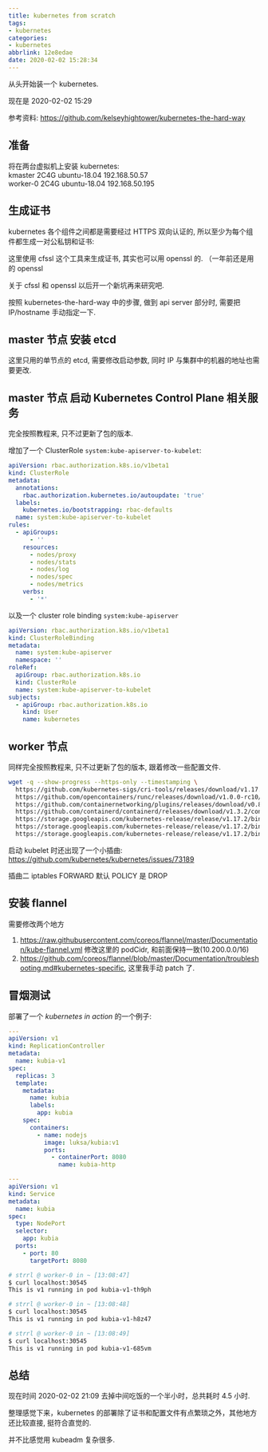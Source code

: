 ```yaml
---
title: kubernetes from scratch
tags:
- kubernetes
categories:
- kubernetes
abbrlink: 12e8edae
date: 2020-02-02 15:28:34
---
```


从头开始装一个 kubernetes.

现在是 2020-02-02 15:29

参考资料: <https://github.com/kelseyhightower/kubernetes-the-hard-way>

## 准备

将在两台虚拟机上安装 kubernetes:  
kmaster 2C4G ubuntu-18.04 192.168.50.57  
worker-0 2C4G ubuntu-18.04 192.168.50.195

## 生成证书

kubernetes 各个组件之间都是需要经过 HTTPS 双向认证的, 所以至少为每个组件都生成一对公私钥和证书:

这里使用 cfssl 这个工具来生成证书, 其实也可以用 openssl 的. （一年前还是用的 openssl

关于 cfssl 和 openssl 以后开一个新坑再来研究吧.

按照 kubernetes-the-hard-way 中的步骤, 做到 api server 部分时, 需要把 IP/hostname 手动指定一下.

## master 节点 安装 etcd

这里只用的单节点的 etcd, 需要修改启动参数, 同时 IP 与集群中的机器的地址也需要更改.

## master 节点 启动 Kubernetes Control Plane 相关服务

完全按照教程来, 只不过更新了包的版本.

增加了一个 ClusterRole `system:kube-apiserver-to-kubelet`:

```yaml
apiVersion: rbac.authorization.k8s.io/v1beta1
kind: ClusterRole
metadata:
  annotations:
    rbac.authorization.kubernetes.io/autoupdate: 'true'
  labels:
    kubernetes.io/bootstrapping: rbac-defaults
  name: system:kube-apiserver-to-kubelet
rules:
  - apiGroups:
      - ''
    resources:
      - nodes/proxy
      - nodes/stats
      - nodes/log
      - nodes/spec
      - nodes/metrics
    verbs:
      - '*'
```

以及一个 cluster role binding `system:kube-apiserver`

```yaml
apiVersion: rbac.authorization.k8s.io/v1beta1
kind: ClusterRoleBinding
metadata:
  name: system:kube-apiserver
  namespace: ''
roleRef:
  apiGroup: rbac.authorization.k8s.io
  kind: ClusterRole
  name: system:kube-apiserver-to-kubelet
subjects:
  - apiGroup: rbac.authorization.k8s.io
    kind: User
    name: kubernetes
```

## worker 节点

同样完全按照教程来, 只不过更新了包的版本, 跟着修改一些配置文件.

```bash
wget -q --show-progress --https-only --timestamping \
  https://github.com/kubernetes-sigs/cri-tools/releases/download/v1.17.0/crictl-v1.17.0-linux-amd64.tar.gz \
  https://github.com/opencontainers/runc/releases/download/v1.0.0-rc10/runc.amd64 \
  https://github.com/containernetworking/plugins/releases/download/v0.8.5/cni-plugins-linux-amd64-v0.8.5.tgz \
  https://github.com/containerd/containerd/releases/download/v1.3.2/containerd-1.3.2.linux-amd64.tar.gz \
  https://storage.googleapis.com/kubernetes-release/release/v1.17.2/bin/linux/amd64/kubectl \
  https://storage.googleapis.com/kubernetes-release/release/v1.17.2/bin/linux/amd64/kube-proxy \
  https://storage.googleapis.com/kubernetes-release/release/v1.17.2/bin/linux/amd64/kubelet
```

启动 kubelet 时还出现了一个小插曲:
<https://github.com/kubernetes/kubernetes/issues/73189>

插曲二 iptables FORWARD 默认 POLICY 是 DROP

## 安装 flannel

需要修改两个地方

1. <https://raw.githubusercontent.com/coreos/flannel/master/Documentation/kube-flannel.yml> 修改这里的 podCidr, 和前面保持一致(10.200.0.0/16)
1. <https://github.com/coreos/flannel/blob/master/Documentation/troubleshooting.md#kubernetes-specific>, 这里我手动 patch 了.

## 冒烟测试

部署了一个 _kubernetes in action_ 的一个例子:

```yaml
---
apiVersion: v1
kind: ReplicationController
metadata:
  name: kubia-v1
spec:
  replicas: 3
  template:
    metadata:
      name: kubia
      labels:
        app: kubia
    spec:
      containers:
        - name: nodejs
          image: luksa/kubia:v1
          ports:
            - containerPort: 8080
              name: kubia-http

---
apiVersion: v1
kind: Service
metadata:
  name: kubia
spec:
  type: NodePort
  selector:
    app: kubia
  ports:
    - port: 80
      targetPort: 8080
```

```bash
# strrl @ worker-0 in ~ [13:08:47]
$ curl localhost:30545
This is v1 running in pod kubia-v1-th9ph

# strrl @ worker-0 in ~ [13:08:48]
$ curl localhost:30545
This is v1 running in pod kubia-v1-h8z47

# strrl @ worker-0 in ~ [13:08:49]
$ curl localhost:30545
This is v1 running in pod kubia-v1-685vm
```

## 总结

现在时间 2020-02-02 21:09 去掉中间吃饭的一个半小时，总共耗时 4.5 小时.

整理感觉下来，kubernetes 的部署除了证书和配置文件有点繁琐之外，其他地方还比较直接, 挺符合直觉的.

并不比感觉用 kubeadm 复杂很多.
